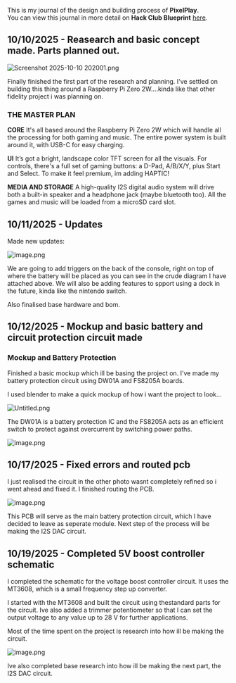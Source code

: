 <!--
  ===================    !!READ THIS NOTICE!!   ====================
  DO NOT edit this file manually. Your changes WILL BE OVERWRITTEN!
  This journal is auto generated and updated by Hack Club Blueprint.
  To edit this file, please edit your journal entries on Blueprint.
  ==================================================================
-->

This is my journal of the design and building process of **PixelPlay**.  
You can view this journal in more detail on **Hack Club Blueprint** [here](https://blueprint.hackclub.com/projects/386).


## 10/10/2025 - Reasearch and basic concept made. Parts planned out.   

![Screenshot 2025-10-10 202001.png](https://blueprint.hackclub.com/user-attachments/blobs/proxy/eyJfcmFpbHMiOnsiZGF0YSI6MTQyMywicHVyIjoiYmxvYl9pZCJ9fQ==--0c7749ea35955f57ea7d3ae6c54a21cdcef9f91d/Screenshot%202025-10-10%20202001.png)


Finally finished the first part of the research and planning. I've settled on building this thing around a Raspberry Pi Zero 2W....kinda like that other fidelity project i was planning on.

### **THE MASTER PLAN** 

**CORE**
It's all based around the Raspberry Pi Zero 2W which will handle all the processing for both gaming and music. The entire power system is built around it, with USB-C for easy charging.

**UI**
It’s got a bright, landscape color TFT screen for all the visuals. For controls, there's a full set of gaming buttons: a D-Pad, A/B/X/Y, plus Start and Select. To make it feel premium, im adding HAPTIC!

**MEDIA AND STORAGE**
A high-quality I2S digital audio system will drive both a built-in speaker and a headphone jack (maybe bluetooth too). All the games and music will be loaded from a microSD card slot.
  

## 10/11/2025 - Updates  

Made new updates:

![image.png](https://blueprint.hackclub.com/user-attachments/blobs/proxy/eyJfcmFpbHMiOnsiZGF0YSI6MTU4NiwicHVyIjoiYmxvYl9pZCJ9fQ==--a7f2ce0014a6746b25e8514eb4c25f435e6ef54d/image.png)

We are going to add triggers on the back of the console, right on top of where the battery will be placed as you can see in the crude diagram I have attached above. We will also be adding features to spport using a dock in the future, kinda like the nintendo switch. 

Also finalised base hardware and bom.  

## 10/12/2025 - Mockup and basic battery and circuit protection circuit made  

### Mockup and Battery Protection

Finished a basic mockup which ill be basing the project on. I've made my battery protection circuit using DW01A and FS8205A boards.

I used blender to make a quick mockup of how i want the project to look...

![Untitled.png](https://blueprint.hackclub.com/user-attachments/blobs/proxy/eyJfcmFpbHMiOnsiZGF0YSI6MTgxNywicHVyIjoiYmxvYl9pZCJ9fQ==--0505987a06f4b2b2bccd1a6722b318b582325108/Untitled.png)

The DW01A is a battery protection IC and the FS8205A acts as an efficient switch to protect against overcurrent by switching power paths.

![image.png](https://blueprint.hackclub.com/user-attachments/blobs/proxy/eyJfcmFpbHMiOnsiZGF0YSI6MTgxNiwicHVyIjoiYmxvYl9pZCJ9fQ==--c65b9621058c599788100a1014e262baa41e53cb/image.png)



  

## 10/17/2025 - Fixed errors and routed pcb  

I just realised the circuit in the other photo wasnt completely refined so i went ahead and fixed it. I finished routing the PCB.

![image.png](https://blueprint.hackclub.com/user-attachments/blobs/proxy/eyJfcmFpbHMiOnsiZGF0YSI6MjY3MCwicHVyIjoiYmxvYl9pZCJ9fQ==--43585fa02d8569df054cae1f6d21a50afab4ce46/image.png)

This PCB will serve as the main battery protection circuit, which I have decided to leave as seperate module. Next step of the process will be making the I2S DAC circuit.
   

## 10/19/2025 - Completed 5V boost controller schematic  

I completed the schematic for the voltage boost controller circuit. It uses the MT3608, which is a small frequency step up converter.

I started with the MT3608 and built the circuit using thestandard parts for the circuit. Ive also added a trimmer potentiometer so that I can set the output voltage to any value up to 28 V for further applications.

Most of the time spent on the project is research into how ill be making the circuit.

![image.png](https://blueprint.hackclub.com/user-attachments/blobs/proxy/eyJfcmFpbHMiOnsiZGF0YSI6MzIxMCwicHVyIjoiYmxvYl9pZCJ9fQ==--61ebe0209c93ddc33478163cc6b67de85e4f377c/image.png)

Ive also completed base research into how ill be making the next part, the I2S DAC circuit.
  

